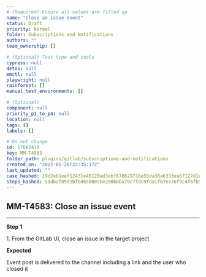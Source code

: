 ```yaml
---
# (Required) Ensure all values are filled up
name: "Close an issue event"
status: Draft
priority: Normal
folder: Subscriptions and Notifications
authors: ""
team_ownership: []

# (Optional) Test type and tools
cypress: null
detox: null
mmctl: null
playwright: null
rainforest: []
manual_test_environments: []

# (Optional)
component: null
priority_p1_to_p4: null
location: null
tags: []
labels: []

# Do not change
id: 17862419
key: MM-T4583
folder_path: plugins/gitlab/subscriptions-and-notifications
created_on: "2022-01-26T22:35:17Z"
last_updated: ""
case_hashed: 19d2eb1eef12431e40120ad3ebf878629716e55da38a6333ea67127d1e5366e5a71900d2cbd47825b92c501d7e276eeb
steps_hashed: 5ddbaf89d1bfbd650085be200bbba70c7fdc9fda1f67ec76f9c4f6fb55a61adb647e492cf2e2c8656cc1ee0e8bb494bb
---
```


## MM-T4583: Close an issue event

---

**Step 1**

1\. From the GitLab UI, close an issue in the target project

**Expected**

Event post is delivered to the channel including a link and the user who closed it
